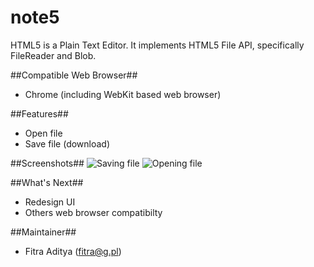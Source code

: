 note5
=====

HTML5 is a Plain Text Editor. It implements HTML5 File API, specifically FileReader and Blob.

##Compatible Web Browser##
* Chrome (including WebKit based web browser)

##Features##
* Open file
* Save file (download)

##Screenshots##
![Saving file](https://dl-web.dropbox.com/get/GitHub/note5/Screenshot%20from%202013-08-28%2015%3A52%3A11.png?w=AADJ5HQZO1Ttl9i3lZluVqzFRFgpGf90Djw8l6gve5UEyg)
![Opening file](https://dl-web.dropbox.com/get/GitHub/note5/Screenshot%20from%202013-08-28%2015%3A52%3A34.png?w=AACzt-YFcSS7rA0t6C5xXZPbes7FNKoRoGok2vVksVJixQ)

##What's Next##
* Redesign UI
* Others web browser compatibilty

##Maintainer##
* Fitra Aditya (fitra@g.pl)
